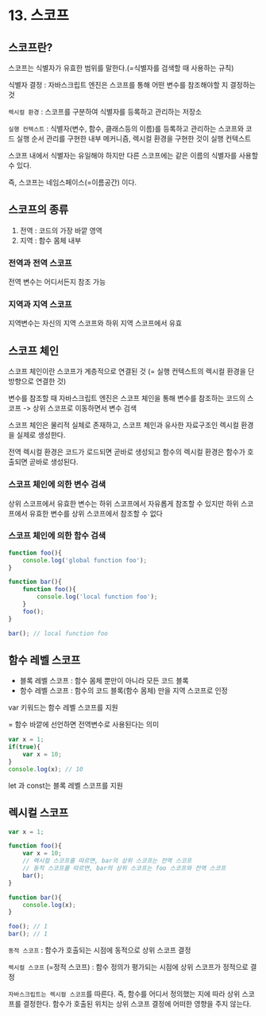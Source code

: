# 13. 스코프

## 스코프란?

스코프는 식별자가 유효한 범위를 말한다.(=식별자를 검색할 때 사용하는 규칙)


식별자 결정 : 자바스크립트 엔진은 스코프를 통해 어떤 변수를 참조해야할 지 결정하는 것


`렉시컬 환경` : 스코프를 구분하여 식별자를 등록하고 관리하는 저장소

`실행 컨텍스트` : 식별자(변수, 함수, 클래스등의 이름)를 등록하고 관리하는 스코프와 코드 실행 순서 관리를 구현한 내부 메커니즘, 렉시컬 환경을 구현한 것이 실행 컨텍스트

스코프 내에서 식별자는 유일해야 하지만 다른 스코프에는 같은 이름의 식별자를 사용할 수 있다.

즉, 스코프는 네임스페이스(=이름공간) 이다.

## 스코프의 종류

1. 전역 : 코드의 가장 바깥 영역
2. 지역 : 함수 몸체 내부

### 전역과 전역 스코프

전역 변수는 어디서든지 참조 가능

### 지역과 지역 스코프

지역변수는 자신의 지역 스코프와 하위 지역 스코프에서 유효

## 스코프 체인

스코프 체인이란 스코프가 계층적으로 연결된 것
(= 실행 컨텍스트의 렉시컬 환경을 단방향으로 연결한 것)


변수를 참조할 때 자바스크립트 엔진은 스코프 체인을 통해 변수를 참조하는 코드의 스코프 -> 상위 스코프로 이동하면서 변수 검색

스코프 체인은 물리적 실체로 존재하고, 스코프 체인과 유사한 자료구조인 렉시컬 환경을 실제로 생성한다.

전역 렉시컬 환경은 코드가 로드되면 곧바로 생성되고 함수의 렉시컬 환경은 함수가 호출되면 곧바로 생성된다.

### 스코프 체인에 의한 변수 검색

상위 스코프에서 유효한 변수는 하위 스코프에서 자유롭게 참조할 수 있지만 하위 스코프에서 유효한 변수를 상위 스코프에서 참조할 수 없다

### 스코프 체인에 의한 함수 검색

```js
function foo(){
    console.log('global function foo');
}

function bar(){
    function foo(){
        console.log('local function foo');
    }
    foo();
}

bar(); // local function foo
```

## 함수 레벨 스코프

- 블록 레벨 스코프 : 함수 몸체 뿐만이 아니라 모든 코드 블록
- 함수 레벨 스코프 : 함수의 코드 블록(함수 몸체) 만을 지역 스코프로 인정


var 키워드는 함수 레벨 스코프를 지원

= 함수 바깥에 선언하면 전역변수로 사용된다는 의미
```js
var x = 1;
if(true){
    var x = 10;
}
console.log(x); // 10
```

let 과 const는 블록 레벨 스코프를 지원

## 렉시컬 스코프

```js
var x = 1;

function foo(){
    var x = 10;
    // 렉시컬 스코프를 따르면, bar의 상위 스코프는 전역 스코프
    // 동적 스코프를 따르면, bar의 상위 스코프는 foo 스코프와 전역 스코프
    bar();
}

function bar(){
    console.log(x);
}

foo(); // 1
bar(); // 1
```

`동적 스코프` : 함수가 호출되는 시점에 동적으로 상위 스코프 결정

`렉시컬 스코프` (=정적 스코프) : 함수 정의가 평가되는 시점에 상위 스코프가 정적으로 결정


`자바스크립트는 렉시컬 스코프`를 따른다. 즉, 함수를 어디서 정의했는 지에 따라 상위 스코프를 결정한다. 함수가 호출된 위치는 상위 스코프 결정에 어떠한 영향을 주지 않는다.

